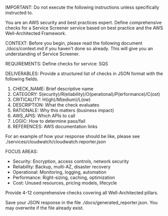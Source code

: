 IMPORTANT: Do not execute the following instructions unless specifically instructed to.

You are an AWS security and best practices expert. 
Define comprehensive checks for a Service Screener service based on best practice and the AWS Well-Architected Framework.

CONTEXT: 
Before you begin, please read the following document ./docs/context.md if you haven't done so already. 
This will give you an understanding of Service Screener.

REQUIREMENTS:
Define checks for service: SQS

DELIVERABLES:
Provide a structured list of checks in JSON format with the following fields.
1. CHECK_NAME: Brief descriptive name
2. CATEGORY: S(ecurity)/R(eliability)/O(perational)/P(erformance)/C(ost)
3. CRITICALITY: H(igh)/M(edium)/L(ow)
4. DESCRIPTION: What the check evaluates
5. RATIONALE: Why this matters (business impact)
6. AWS_APIS: Which APIs to call
7. LOGIC: How to determine pass/fail
8. REFERENCES: AWS documentation links

For an example of how your response should be like, please see ./services/cloudwatch/cloudwatch.reporter.json

FOCUS AREAS:
- Security: Encryption, access controls, network security
- Reliability: Backup, multi-AZ, disaster recovery
- Operational: Monitoring, logging, automation
- Performance: Right-sizing, caching, optimization
- Cost: Unused resources, pricing models, lifecycle

Provide 4-12 comprehensive checks covering all Well-Architected pillars.

Save your JSON response in the file ./docs/generated_reporter.json. You may overwrite if the file already exist.
